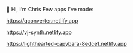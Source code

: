 👋  Hi, I’m Chris
Few apps I've made:

https://qconverter.netlify.app


https://vj-synth.netlify.app


https://lighthearted-capybara-8edce1.netlify.app


